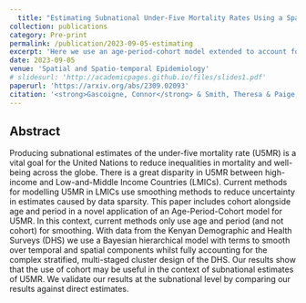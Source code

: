 ```yaml
---
  title: "Estimating Subnational Under-Five Mortality Rates Using a Spatio-Temporal Age-Period-Cohort Model"
collection: publications
category: Pre-print
permalink: /publication/2023-09-05-estimating
excerpt: 'Here we use an age-period-cohort model extended to account for a complex survey design to model subnational  U5MRs in Kenya.'
date: 2023-09-05
venue: 'Spatial and Spatio-temporal Epidemiology'
# slidesurl: 'http://academicpages.github.io/files/slides1.pdf'
paperurl: 'https://arxiv.org/abs/2309.02093'
citation: '<strong>Gascoigne, Connor</strong> & Smith, Theresa & Paige, John & Wakefiled, Jon. (2023). &quot;Estimating Subnational Under-Five Mortality Rates Using a Spatio-Temporal Age-Period-Cohort Model.&quot; <i>ArXiv</i>.'
---
```

  
  ## Abstract
  
  Producing subnational estimates of the under-five mortality rate (U5MR) is a vital goal for the United Nations to reduce inequalities in mortality and well-being across the globe. There is a great disparity in U5MR between high-income and Low-and-Middle Income Countries (LMICs). Current methods for modelling U5MR in LMICs use smoothing methods to reduce uncertainty in estimates caused by data sparsity. This paper includes cohort alongside age and period in a novel application of an Age-Period-Cohort model for U5MR. In this context, current methods only use age and period (and not cohort) for smoothing. With data from the Kenyan Demographic and Health Surveys (DHS) we use a Bayesian hierarchical model with terms to smooth over temporal and spatial components whilst fully accounting for the complex stratified, multi-staged cluster design of the DHS. Our results show that the use of cohort may be useful in the context of subnational estimates of U5MR. We validate our results at the subnational level by comparing our results against direct estimates.

